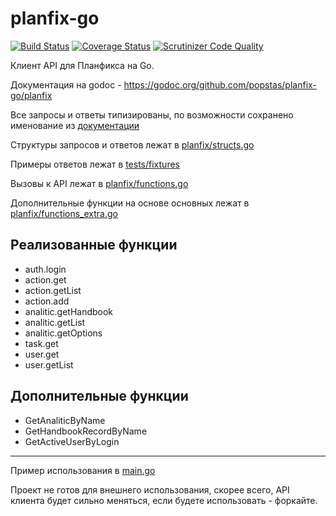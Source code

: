 # planfix-go
[![Build Status](https://travis-ci.org/popstas/planfix-go.svg?branch=master)](https://travis-ci.org/popstas/planfix-go)
[![Coverage Status](https://coveralls.io/repos/github/popstas/planfix-go/badge.svg?branch=master)](https://coveralls.io/github/popstas/planfix-go?branch=master)
[![Scrutinizer Code Quality](https://scrutinizer-ci.com/g/popstas/planfix-go/badges/quality-score.png?b=master)](https://scrutinizer-ci.com/g/popstas/planfix-go/?branch=master)
 
Клиент API для Планфикса на Go.

Документация на godoc - https://godoc.org/github.com/popstas/planfix-go/planfix

Все запросы и ответы типизированы, по возможности сохранено именование из [документации](https://planfix.ru/docs/Список_функций)

Структуры запросов и ответов лежат в [planfix/structs.go](planfix/structs.go)

Примеры ответов лежат в [tests/fixtures](tests/fixtures)

Вызовы к API лежат в [planfix/functions.go](planfix/functions.go)

Дополнительные функции на основе основных лежат в [planfix/functions_extra.go](planfix/functions_extra.go)

## Реализованные функции
- auth.login
- action.get
- action.getList
- action.add
- analitic.getHandbook
- analitic.getList
- analitic.getOptions
- task.get
- user.get
- user.getList

## Дополнительные функции
- GetAnaliticByName
- GetHandbookRecordByName
- GetActiveUserByLogin

---

Пример использования в [main.go](main.go)

Проект не готов для внешнего использования, скорее всего, API клиента будет сильно меняться,
если будете использовать - форкайте.
